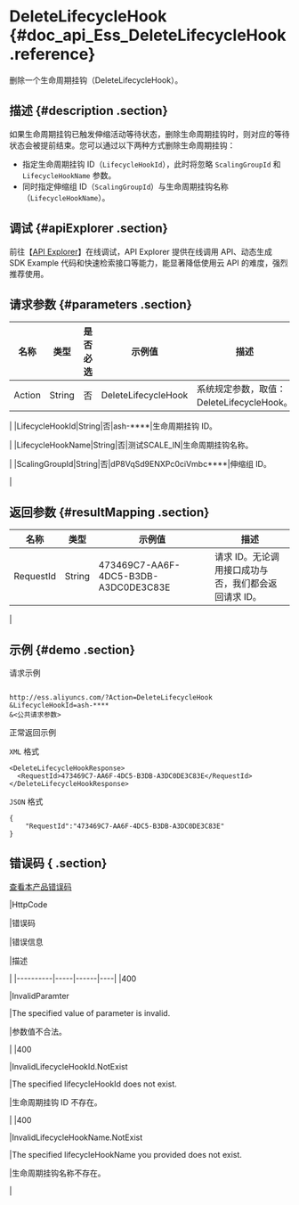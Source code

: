 # DeleteLifecycleHook {#doc_api_Ess_DeleteLifecycleHook .reference}

删除一个生命周期挂钩（DeleteLifecycleHook）。

## 描述 {#description .section}

如果生命周期挂钩已触发伸缩活动等待状态，删除生命周期挂钩时，则对应的等待状态会被提前结束。您可以通过以下两种方式删除生命周期挂钩：

-   指定生命周期挂钩 ID（`LifecycleHookId`），此时将忽略 `ScalingGroupId` 和 `LifecycleHookName` 参数。
-   同时指定伸缩组 ID（`ScalingGroupId`）与生命周期挂钩名称（`LifecycleHookName`）。

## 调试 {#apiExplorer .section}

前往【[API Explorer](https://api.aliyun.com/#product=Ess&api=DeleteLifecycleHook)】在线调试，API Explorer 提供在线调用 API、动态生成 SDK Example 代码和快速检索接口等能力，能显著降低使用云 API 的难度，强烈推荐使用。

## 请求参数 {#parameters .section}

|名称|类型|是否必选|示例值|描述|
|--|--|----|---|--|
|Action|String|否|DeleteLifecycleHook|系统规定参数，取值：DeleteLifecycleHook。

 |
|LifecycleHookId|String|否|ash-\*\*\*\*|生命周期挂钩 ID。

 |
|LifecycleHookName|String|否|测试SCALE\_IN|生命周期挂钩名称。

 |
|ScalingGroupId|String|否|dP8VqSd9ENXPc0ciVmbc\*\*\*\*|伸缩组 ID。

 |

## 返回参数 {#resultMapping .section}

|名称|类型|示例值|描述|
|--|--|---|--|
|RequestId|String|473469C7-AA6F-4DC5-B3DB-A3DC0DE3C83E|请求 ID。无论调用接口成功与否，我们都会返回请求 ID。

 |

## 示例 {#demo .section}

请求示例

``` {#request_demo}

http://ess.aliyuncs.com/?Action=DeleteLifecycleHook
&LifecycleHookId=ash-****
&<公共请求参数>

```

正常返回示例

`XML` 格式

``` {#xml_return_success_demo}
<DeleteLifecycleHookResponse>
  <RequestId>473469C7-AA6F-4DC5-B3DB-A3DC0DE3C83E</RequestId>
</DeleteLifecycleHookResponse>

```

`JSON` 格式

``` {#json_return_success_demo}
{
	"RequestId":"473469C7-AA6F-4DC5-B3DB-A3DC0DE3C83E"
}
```

## 错误码 { .section}

[查看本产品错误码](https://error-center.aliyun.com/status/product/Ess)

|HttpCode

|错误码

|错误信息

|描述

|
|----------|-----|------|----|
|400

|InvalidParamter

|The specified value of parameter is invalid.

|参数值不合法。

|
|400

|InvalidLifecycleHookId.NotExist

|The specified lifecycleHookId does not exist.

|生命周期挂钩 ID 不存在。

|
|400

|InvalidLifecycleHookName.NotExist

|The specified lifecycleHookName you provided does not exist.

|生命周期挂钩名称不存在。

|

